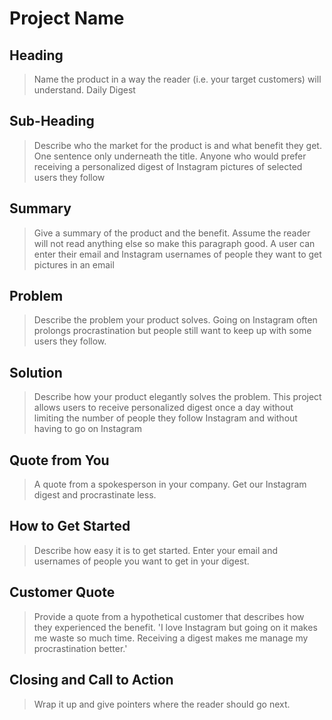 # Project Name #

<!--
> This material was originally posted [here](http://www.quora.com/What-is-Amazons-approach-to-product-development-and-product-management). It is reproduced here for posterities sake.

There is an approach called "working backwards" that is widely used at Amazon. They work backwards from the customer, rather than starting with an idea for a product and trying to bolt customers onto it. While working backwards can be applied to any specific product decision, using this approach is especially important when developing new products or features.

For new initiatives a product manager typically starts by writing an internal press release announcing the finished product. The target audience for the press release is the new/updated product's customers, which can be retail customers or internal users of a tool or technology. Internal press releases are centered around the customer problem, how current solutions (internal or external) fail, and how the new product will blow away existing solutions.

If the benefits listed don't sound very interesting or exciting to customers, then perhaps they're not (and shouldn't be built). Instead, the product manager should keep iterating on the press release until they've come up with benefits that actually sound like benefits. Iterating on a press release is a lot less expensive than iterating on the product itself (and quicker!).

If the press release is more than a page and a half, it is probably too long. Keep it simple. 3-4 sentences for most paragraphs. Cut out the fat. Don't make it into a spec. You can accompany the press release with a FAQ that answers all of the other business or execution questions so the press release can stay focused on what the customer gets. My rule of thumb is that if the press release is hard to write, then the product is probably going to suck. Keep working at it until the outline for each paragraph flows.

Oh, and I also like to write press-releases in what I call "Oprah-speak" for mainstream consumer products. Imagine you're sitting on Oprah's couch and have just explained the product to her, and then you listen as she explains it to her audience. That's "Oprah-speak", not "Geek-speak".

Once the project moves into development, the press release can be used as a touchstone; a guiding light. The product team can ask themselves, "Are we building what is in the press release?" If they find they're spending time building things that aren't in the press release (overbuilding), they need to ask themselves why. This keeps product development focused on achieving the customer benefits and not building extraneous stuff that takes longer to build, takes resources to maintain, and doesn't provide real customer benefit (at least not enough to warrant inclusion in the press release).
 -->

## Heading ##
  > Name the product in a way the reader (i.e. your target customers) will understand.
  Daily Digest

## Sub-Heading ##
  > Describe who the market for the product is and what benefit they get. One sentence only underneath the title.
  Anyone who would prefer receiving a personalized digest of Instagram pictures of selected users they follow

## Summary ##
  > Give a summary of the product and the benefit. Assume the reader will not read anything else so make this paragraph good.
  A user can enter their email and Instagram usernames of people they want to get pictures in an email

## Problem ##
  > Describe the problem your product solves.
  Going on Instagram often prolongs procrastination but people still want to keep up with some users they follow.

## Solution ##
  > Describe how your product elegantly solves the problem.
  This project allows users to receive personalized digest once a day without limiting the number of people they follow Instagram and without having to go on Instagram

## Quote from You ##
  > A quote from a spokesperson in your company.
  Get our Instagram digest and procrastinate less.

## How to Get Started ##
  > Describe how easy it is to get started.
  Enter your email and usernames of people you want to get in your digest.

## Customer Quote ##
  > Provide a quote from a hypothetical customer that describes how they experienced the benefit.
  'I love Instagram but going on it makes me waste so much time. Receiving a digest makes me manage my procrastination better.'

## Closing and Call to Action ##
  > Wrap it up and give pointers where the reader should go next.
  
